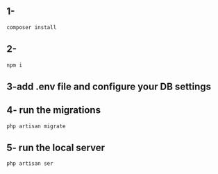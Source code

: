 ## 1-
```ruby
composer install
```

## 2-

```ruby
npm i
```

## 3-add .env file and configure your DB settings

## 4- run the migrations
```ruby
php artisan migrate
```

## 5- run the local server

```ruby
php artisan ser
```

